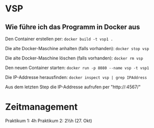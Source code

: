 # VSP

## Wie führe ich das Programm in Docker aus
Den Container erstellen per:
``docker build -t vsp1 .``

Die alte Docker-Maschine anhalten (falls vorhanden):
``docker stop vsp``

Die alte Docker-Maschine löschen (falls vorhanden):
``docker rm vsp``

Den neuen Container starten:
``docker run -p 8080 --name vsp -t vsp1``

Die IP-Addresse herausfinden:
``docker inspect vsp | grep IPAddress``


Aus dem letzten Step die IP-Addresse aufrufen per "http://<ip>:4567/"

# Zeitmanagement
Praktikum 1: 4h
Praktikum 2: 2½h (27. Okt)
